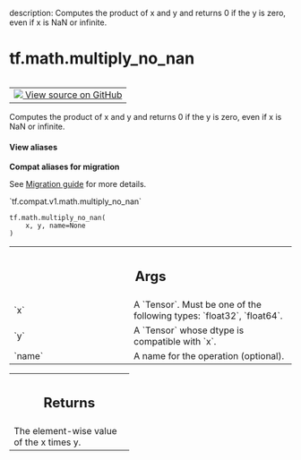description: Computes the product of x and y and returns 0 if the y is zero, even if x is NaN or infinite.

<div itemscope itemtype="http://developers.google.com/ReferenceObject">
<meta itemprop="name" content="tf.math.multiply_no_nan" />
<meta itemprop="path" content="Stable" />
</div>

# tf.math.multiply_no_nan

<!-- Insert buttons and diff -->

<table class="tfo-notebook-buttons tfo-api nocontent" align="left">
<td>
  <a target="_blank" href="https://github.com/tensorflow/tensorflow/blob/r2.2/tensorflow/python/ops/math_ops.py#L1201-L1223">
    <img src="https://www.tensorflow.org/images/GitHub-Mark-32px.png" />
    View source on GitHub
  </a>
</td>
</table>



Computes the product of x and y and returns 0 if the y is zero, even if x is NaN or infinite.

<section class="expandable">
  <h4 class="showalways">View aliases</h4>
  <p>
<b>Compat aliases for migration</b>
<p>See
<a href="https://www.tensorflow.org/guide/migrate">Migration guide</a> for
more details.</p>
<p>`tf.compat.v1.math.multiply_no_nan`</p>
</p>
</section>

<pre class="devsite-click-to-copy prettyprint lang-py tfo-signature-link">
<code>tf.math.multiply_no_nan(
    x, y, name=None
)
</code></pre>



<!-- Placeholder for "Used in" -->


<!-- Tabular view -->
 <table class="responsive fixed orange">
<colgroup><col width="214px"><col></colgroup>
<tr><th colspan="2"><h2 class="add-link">Args</h2></th></tr>

<tr>
<td>
`x`
</td>
<td>
A `Tensor`. Must be one of the following types: `float32`, `float64`.
</td>
</tr><tr>
<td>
`y`
</td>
<td>
A `Tensor` whose dtype is compatible with `x`.
</td>
</tr><tr>
<td>
`name`
</td>
<td>
A name for the operation (optional).
</td>
</tr>
</table>



<!-- Tabular view -->
 <table class="responsive fixed orange">
<colgroup><col width="214px"><col></colgroup>
<tr><th colspan="2"><h2 class="add-link">Returns</h2></th></tr>
<tr class="alt">
<td colspan="2">
The element-wise value of the x times y.
</td>
</tr>

</table>


